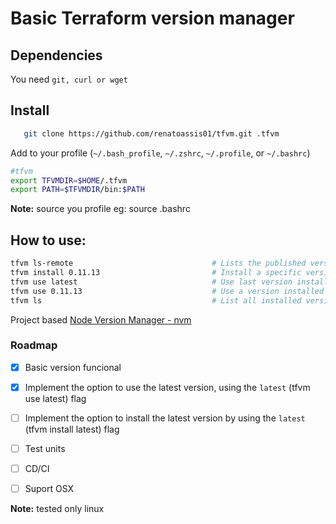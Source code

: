 # Basic Terraform version manager

## Dependencies

You need `git, curl or wget`

## Install

 ```sh
    git clone https://github.com/renatoassis01/tfvm.git .tfvm
 ```

Add to your profile (`~/.bash_profile`, `~/.zshrc`, `~/.profile`, or `~/.bashrc`)

```sh
#tfvm
export TFVMDIR=$HOME/.tfvm
export PATH=$TFVMDIR/bin:$PATH
```
**Note:**  source you profile eg: source .bashrc

## How to use:

```sh
tfvm ls-remote                               # Lists the published version
tfvm install 0.11.13                         # Install a specific version number
tfvm use latest                              # Use last version installed
tfvm use 0.11.13                             # Use a version installed
tfvm ls                                      # List all installed versions
```                                     

Project based [Node Version Manager - nvm](https://github.com/nvm-sh/nvm)

### Roadmap

- [x] Basic version funcional
- [x] Implement the option to use the latest version, using the `latest` (tfvm use latest) flag
- [ ] Implement the option to install the latest version by using the `latest` (tfvm install latest) flag 
- [ ] Test units
- [ ] CD/CI
- [ ] Suport OSX


**Note:**  tested only linux